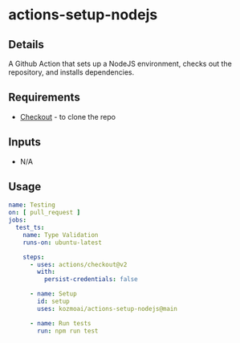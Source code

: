 # actions-setup-nodejs
## Details
A Github Action that sets up a NodeJS environment, checks out the repository, and installs dependencies.

## Requirements
- [Checkout](https://github.com/actions/checkout) - to clone the repo

## Inputs
- N/A

## Usage
```yaml
name: Testing
on: [ pull_request ]
jobs:
  test_ts:
    name: Type Validation
    runs-on: ubuntu-latest

    steps:
      - uses: actions/checkout@v2
        with:
          persist-credentials: false

      - name: Setup
        id: setup
        uses: kozmoai/actions-setup-nodejs@main

      - name: Run tests
        run: npm run test
```